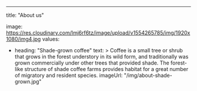 ---
title: "About us"

image: https://res.cloudinary.com/lmj6rf6tz/image/upload/v1554265785/img/1920x1080/img4.jpg
values:
  - heading: "Shade-grown coffee"
    text: >
      Coffee is a small tree or shrub that grows in the forest
      understory in its wild form, and traditionally was grown
      commercially under other trees that provided shade. The
      forest-like structure of shade coffee farms provides habitat for
      a great number of migratory and resident species.
    imageUrl: "/img/about-shade-grown.jpg"
